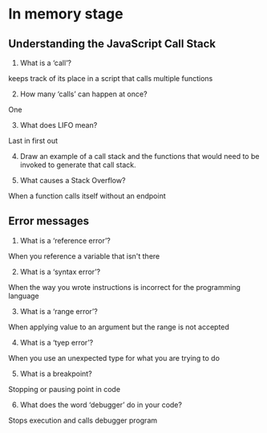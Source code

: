 # In memory stage

## Understanding the JavaScript Call Stack

1. What is a ‘call’?

keeps track of its place in a script that calls multiple functions

2. How many ‘calls’ can happen at once?

One

3. What does LIFO mean?

Last in first out

4. Draw an example of a call stack and the functions that would need to be invoked to generate that call stack.

5. What causes a Stack Overflow?

When a function calls itself without an endpoint

## Error messages

1. What is a ‘reference error’?

When you reference a variable that isn't there

2. What is a ‘syntax error’?

When the way you wrote instructions is incorrect for the programming language

3. What is a ‘range error’?

When applying value to an argument but the range is not accepted

4. What is a ‘tyep error’?

When you use an unexpected type for what you are trying to do

5. What is a breakpoint?

Stopping or pausing point in code

6. What does the word ‘debugger’ do in your code?

Stops execution and calls debugger program
